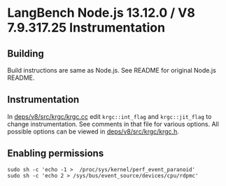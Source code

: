 # LangBench Node.js 13.12.0 / V8 7.9.317.25 Instrumentation

## Building
Build instructions are same as Node.js. See README for original Node.js README.

## Instrumentation
In [deps/v8/src/krgc/krgc.cc](deps/v8/src/krgc/krgc.cc) edit `krgc::int_flag` and `krgc::jit_flag` to change instrumentation. See comments in that file for various options. All possible options can be viewed in [deps/v8/src/krgc/krgc.h](deps/v8/src/krgc/krgc.h).

## Enabling permissions
```
sudo sh -c 'echo -1 >  /proc/sys/kernel/perf_event_paranoid'
sudo sh -c 'echo 2 > /sys/bus/event_source/devices/cpu/rdpmc'
```
